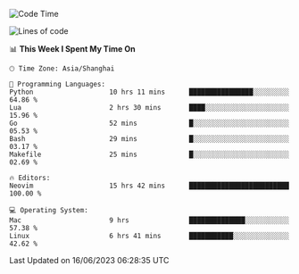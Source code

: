 <!--START_SECTION:waka-->
![Code Time](http://img.shields.io/badge/Code%20Time-1%2C403%20hrs%2023%20mins-blue)

![Lines of code](https://img.shields.io/badge/From%20Hello%20World%20I%27ve%20Written-261.7%20thousand%20lines%20of%20code-blue)

📊 **This Week I Spent My Time On** 

```text
🕑︎ Time Zone: Asia/Shanghai

💬 Programming Languages: 
Python                   10 hrs 11 mins      ████████████████░░░░░░░░░   64.86 % 
Lua                      2 hrs 30 mins       ████░░░░░░░░░░░░░░░░░░░░░   15.96 % 
Go                       52 mins             █░░░░░░░░░░░░░░░░░░░░░░░░   05.53 % 
Bash                     29 mins             █░░░░░░░░░░░░░░░░░░░░░░░░   03.17 % 
Makefile                 25 mins             █░░░░░░░░░░░░░░░░░░░░░░░░   02.69 % 

🔥 Editors: 
Neovim                   15 hrs 42 mins      █████████████████████████   100.00 % 

💻 Operating System: 
Mac                      9 hrs               ██████████████░░░░░░░░░░░   57.38 % 
Linux                    6 hrs 41 mins       ███████████░░░░░░░░░░░░░░   42.62 % 
```


 Last Updated on 16/06/2023 06:28:35 UTC
<!--END_SECTION:waka-->
